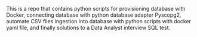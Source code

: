 This is a repo that contains python scripts for provisioning database with Docker, connecting database with python database adapter Pyscopg2, automate CSV files ingestion into database with python scripts with docker yaml file, and finally solutions to a Data Analyst interview SQL test.